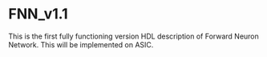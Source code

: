 # FNN_v1.1
This is the first fully functioning version HDL description of Forward Neuron Network. This will be implemented on ASIC.
